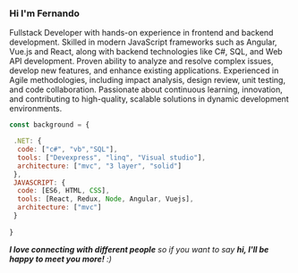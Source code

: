 ### Hi I'm Fernando

Fullstack Developer with hands-on experience in frontend and backend development. Skilled in modern JavaScript frameworks such as Angular, Vue.js and React, along with backend technologies like C#, SQL, and Web API development. Proven ability to analyze and resolve complex issues, develop new features, and enhance existing applications. Experienced in Agile methodologies, including impact analysis, design review, unit testing, and code collaboration. Passionate about continuous learning, innovation, and contributing to high-quality, scalable solutions in dynamic development environments. 

```javascript
const background = {

 .NET: {
  code: ["c#", "vb","SQL"],
  tools: ["Devexpress", "linq", "Visual studio"],
  architecture: ["mvc", "3 layer", "solid"]
 },
 JAVASCRIPT: {
  code: [ES6, HTML, CSS],
  tools: [React, Redux, Node, Angular, Vuejs],
  architecture: ["mvc"]
 }
  
}
```

<em><b>I love connecting with different people</b> so if you want to say <b>hi, I'll be happy to meet you more!</b> :)</em>

